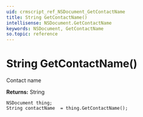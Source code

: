 ```yaml
---
uid: crmscript_ref_NSDocument_GetContactName
title: String GetContactName()
intellisense: NSDocument.GetContactName
keywords: NSDocument, GetContactName
so.topic: reference
---
```


# String GetContactName()

Contact name

**Returns:** String

```crmscript
NSDocument thing;
String contactName  = thing.GetContactName();
```

